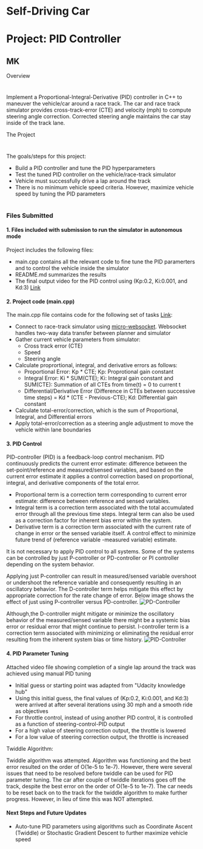 # **Self-Driving Car**
# **Project: PID Controller**

## MK

Overview
#
Implement a Proportional-Integral-Derivative (PID) controller in C++ to maneuver the vehicle/car around a race track. The car and race track simulator provides cross-track-error (CTE) and velocity (mph) to compute steering angle correction. Corrected steering angle maintains the car stay inside of the track lane.

The Project
#
The goals/steps for this project:
* Build a PID controller and tune the PID hyperparameters
* Test the tuned PID controller on the vehicle/race-track simulator
* Vehicle must successfully drive a lap around the track
* There is no minimum vehicle speed criteria. However, maximize vehicle speed by tuning the PID parameters

[//]: # (Image References)

[image1]: ./Writeup_IV/PD-Controller.png "PD-Controller"
[image2]: ./Writeup_IV/PID-Controller.png "PID-Controller"

#
### Files Submitted

#### 1. Files included with submission to run the simulator in autonomous mode

Project includes the following files:
* main.cpp contains all the relevant code to fine tune the PID paramerters and to control the vehicle inside the simulator
* README.md summarizes the results
* The final output video for the PID control using (Kp:0.2, Ki:0.001, and Kd:3) [Link](https://youtu.be/H5SExiFU1oo)

#### 2. Project code (main.cpp)

The main.cpp file contains code for the following set of tasks [Link](./src/main.cpp#L45-L125):
* Connect to race-track simulator using [micro-websocket](https://github.com/uNetworking/uWebSockets). Websocket handles two-way data transfer between planner and simulator
* Gather current vehicle parameters from simulator:
  - Cross track error (CTE)
  - Speed
  - Steering angle
* Calculate proprortional, integral, and derivative errors as follows:
  - Proportional Error: Kp * CTE; Kp: Proprotional gain constant
  - Integral Error: Ki * SUM(CTE); Ki: Integral gain constant and SUM(CTE): Summation of all CTEs from time(t) = 0 to current t
  - Differential/Derivative Error (Difference in CTEs between successive time steps) = Kd * (CTE - Previous-CTE); Kd:  Differential gain constant
* Calculate total-error/correction, which is the sum of Proportional, Integral, and Differential errors
* Apply total-error/correction as a steering angle adjustment to move the vehicle within lane boundaries
  
#### 3. PID Control

PID-controller (PID) is a feedback-loop control mechanism. PID continuously predicts the current error estimate: difference between the set-point/reference and measured/sensed variables, and based on the current error estimate it applies a control correction based on proportional, integral, and derivative components of the total error.

* Proportional term is a correction term corresponding to current error estimate: difference between reference and sensed variables. 
* Integral term is a correction term associated with the total accumulated error through all the previous time steps. Integral term can also be used as a correction factor for inherent bias error within the system.
* Derivative term is a correction term associated with the current rate of change in error or the sensed variable itself. A control effect to minimize future trend of (reference variable -measured variable) estimate.

It is not necessary to apply PID control to all systems. Some of the systems can be controlled by just P-controller or PD-controller or PI controller depending on the system behavior.

Applying just P-controller can result in measured/sensed variable overshoot or undershoot the reference variable and consequently resulting in an oscillatory behavior. The D-controller term helps mitigate this effect by appropriate correction for the rate change of error. Below image shows the effect of just using P-controller versus PD-controller.
![][image1]

Although,the D-controller might mitigate or minimize the oscillatory behavior of the measured/sensed variable there might be a systemic bias error or residual error that might continue to persist. I-controller term is a correction term associated with minimizing or eliminating the residual error resulting from the inherent system bias or time history.
![][image2]

#### 4. PID Parameter Tuning
Attached video file showing completion of a single lap around the track was achieved using manual PID tuning
* Initial guess or starting point was adapted from "Udacity knowledge hub" 
* Using this initial guess, the final values of (Kp:0.2, Ki:0.001, and Kd:3) were arrived at after several iterations using 30 mph and a smooth ride as objectives
* For throttle control, instead of using another PID control, it is controlled as a function of steering-control-PID output
* For a high value of steering correction output, the throttle is lowered
* For a low value of steering correction output, the throttle is increased

Twiddle Algorithm:

Twiddle algorithm was attempted. Algorithm was functioning and the best error resulted on the order of O(1e-5 to 1e-7). However, there were several issues that need to be resolved before twiddle can be used for PID parameter tuning. The car after couple of twiddle iterations goes off the track, despite the best error on the order of O(1e-5 to 1e-7). The car needs to be reset back on to the track for the twiddle algorithm to make further progress. However, in lieu of time this was NOT attempted.

#### Next Steps and Future Updates
* Auto-tune PID parameters using algorithms such as Coordinate Ascent (Twiddle) or Stochastic Gradient Descent to further maximize vehicle speed


